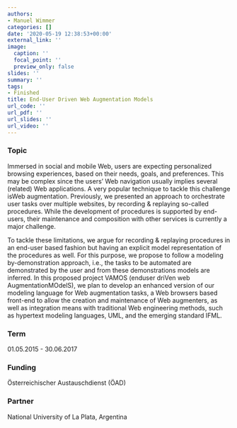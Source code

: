 ```yaml
---
authors:
- Manuel Wimmer
categories: []
date: '2020-05-19 12:38:53+00:00'
external_link: ''
image:
  caption: ''
  focal_point: ''
  preview_only: false
slides: ''
summary: ''
tags:
- Finished
title: End-User Driven Web Augmentation Models
url_code: ''
url_pdf: ''
url_slides: ''
url_video: ''
---
```


### Topic

Immersed in social and mobile Web, users are expecting personalized browsing experiences, based on their needs, goals, and preferences. This may be complex since the users’ Web navigation usually implies several (related) Web applications. A very popular technique to tackle this challenge isWeb augmentation. Previously, we presented an approach to orchestrate user tasks over multiple websites, by recording &amp; replaying so-called procedures. While the development of procedures is supported by end-users, their maintenance and composition with other services is currently a major challenge.

To tackle these limitations, we argue for recording &amp; replaying procedures in an end-user based fashion but having an explicit model representation of the procedures as well. For this purpose, we propose to follow a modeling by-demonstration approach, i.e., the tasks to be automated are demonstrated by the user and from these demonstrations models are inferred. In this proposed project VAMOS (enduser driVen web AugmentationMOdelS), we plan to develop an enhanced version of our modeling language for Web augmentation tasks, a Web browsers based  
 front-end to allow the creation and maintenance of Web augmenters, as well as integration means with traditional Web engineering methods, such as hypertext modeling languages, UML, and the emerging standard IFML.

### Term

01.05.2015 - 30.06.2017

### Funding

<span class="input bigWidth">Österreichischer Austauschdienst (ÖAD)</span>

### Partner

<div class="facility-header-info lf"><p><span title="National University of La Plata">National University of La Plata, Argentina</span></p></div>